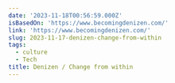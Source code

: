 ```yaml
---
date: '2023-11-18T00:56:59.000Z'
isBasedOn: 'https://www.becomingdenizen.com/'
link: 'https://www.becomingdenizen.com/'
slug: 2023-11-17-denizen-change-from-within
tags:
  - culture
  - Tech
title: Denizen / Change from within
---
```


